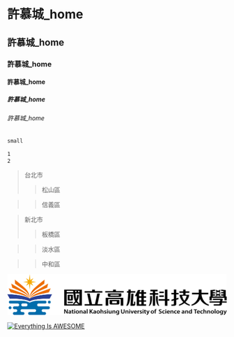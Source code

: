 # 許慕城_home
## 許慕城_home
### 許慕城_home
#### 許慕城_home
##### 許慕城_home
###### 許慕城_home
`small`
```BIG
1
2
```
>台北市
>>松山區

>>信義區

>新北市
>>板橋區

>>淡水區

>>中和區

![NKUST](nkust.png "NKUST")

[![Everything Is AWESOME](https://img.youtube.com/vi/StTqXEQ2l-Y/0.jpg)](https://www.youtube.com/watch?v=StTqXEQ2l-Y "Everything Is AWESOME")

